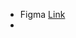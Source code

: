 - Figma [Link](https://www.figma.com/file/4Y33IdAV6LMxy6jL89n6Z5/Ant-Design-System-for-Figma-5.4-(light-theme)?type=design&node-id=317-21821&mode=design&t=oIWlw60SzwKVusWC-0)
-